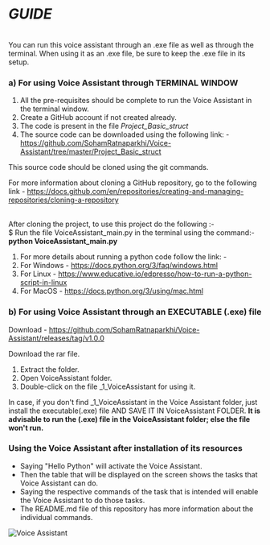 # *GUIDE*

<br>
You can run this voice assistant through an .exe file as well as through the terminal. When using it as an .exe file, be sure to keep the .exe file in its setup.

 <h3>a) For using Voice Assistant through TERMINAL WINDOW</h3>

1. All the pre-requisites should be complete to run the Voice Assistant in the terminal window.
1. Create a GitHub account if not created already.
2. The code is present in the file *Project_Basic_struct*
3. The source code can be downloaded using the following link: - <https://github.com/SohamRatnaparkhi/Voice-Assistant/tree/master/Project_Basic_struct>

This source code should be cloned using the git commands.

For more information about cloning a GitHub repository, go to the following link - <https://docs.github.com/en/repositories/creating-and-managing-repositories/cloning-a-repository>

<br>After cloning the project, to use this project do the following :- <br>
$ Run the file VoiceAssistant\_main.py in the terminal using the command:-  <b>      python VoiceAssistant\_main.py</b> <br>
1. For more details about running a python code follow the link: -
1. For Windows - <https://docs.python.org/3/faq/windows.html>
1. For Linux - <https://www.educative.io/edpresso/how-to-run-a-python-script-in-linux>
1. For MacOS - <https://docs.python.org/3/using/mac.html>

<h3>b) For using Voice Assistant through an EXECUTABLE (.exe) file</h3>

Download - https://github.com/SohamRatnaparkhi/Voice-Assistant/releases/tag/v1.0.0

Download the rar file.

1. Extract the folder.
2. Open VoiceAssistant folder.
3. Double-click on the file \_1\_VoiceAssistant for using it.

In case, if you don't find \_1\_VoiceAssistant in the Voice Assistant folder, just install the executable(.exe) file AND SAVE IT IN VoiceAssistant FOLDER. **It is advisable to run the (.exe) file in the VoiceAssistant folder; else the file won't run.**

<h3>Using the Voice Assistant after installation of its resources</h3>

- Saying "Hello Python" will activate the Voice Assistant.
- Then the table that will be displayed on the screen shows the tasks that Voice Assistant can do.
- Saying the respective commands of the task that is intended will enable the Voice Assistant to do those tasks.
- The README.md file of this repository has more information about the individual commands.

![Voice Assistant](https://user-images.githubusercontent.com/92905626/155857729-58a7751a-cb63-48ee-9df5-3a4ee4129a25.JPG)